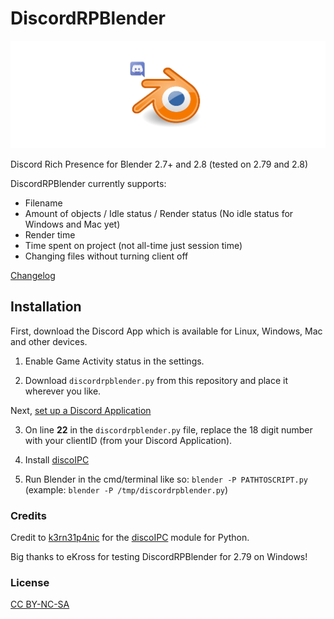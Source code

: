 # DiscordRPBlender

![Logo](https://raw.githubusercontent.com/An0n3m0us/DiscordRPBlender/master/images/DiscordRPBlender.png)

Discord Rich Presence for Blender 2.7+ and 2.8 (tested on 2.79 and 2.8)

DiscordRPBlender currently supports:
- Filename
- Amount of objects / Idle status / Render status (No idle status for Windows and Mac yet)
- Render time
- Time spent on project (not all-time just session time)
- Changing files without turning client off

[Changelog](https://github.com/An0n3m0us/DiscordRPBlender/wiki/Changelog)

## Installation

First, download the Discord App which is available for Linux, Windows, Mac and other devices.

1. Enable Game Activity status in the settings.

2. Download `discordrpblender.py` from this repository and place it wherever you like.

Next, [set up a Discord Application](https://github.com/An0n3m0us/DiscordRPBlender/wiki/Creating-a-Discord-Application)

3. On line **22** in the `discordrpblender.py` file, replace the 18 digit number with your clientID (from your Discord Application).

4. Install [discoIPC](https://github.com/k3rn31p4nic/discoIPC)

5. Run Blender in the cmd/terminal like so: `blender -P PATHTOSCRIPT.py` (example: `blender -P /tmp/discordrpblender.py`)

### Credits

Credit to [k3rn31p4nic](https://github.com/k3rn31p4nic/) for the [discoIPC](https://github.com/k3rn31p4nic/discoIPC) module for Python.

Big thanks to eKross for testing DiscordRPBlender for 2.79 on Windows!

### License
[CC BY-NC-SA](https://creativecommons.org/licenses/by-nc-sa/4.0/)

